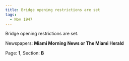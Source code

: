 ```yaml
---  
title: Bridge opening restrictions are set  
tags:  
  - Nov 1947  
---  
```

  
Bridge opening restrictions are set.  
  
Newspapers: **Miami Morning News or The Miami Herald**  
  
Page: **1**, Section: **B** 
